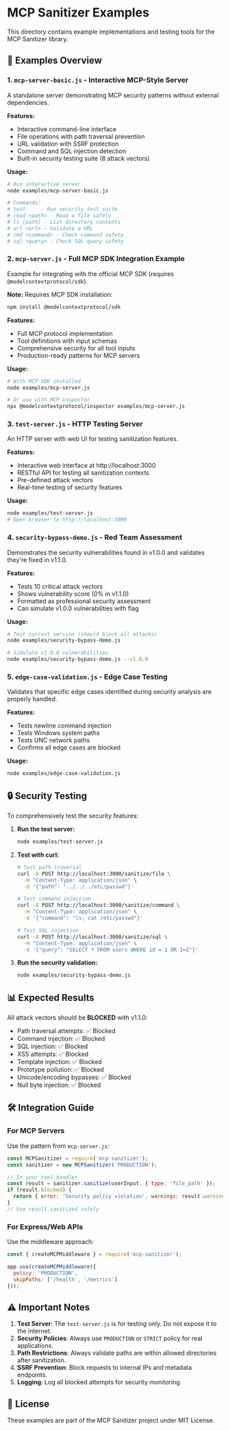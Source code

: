 # MCP Sanitizer Examples

This directory contains example implementations and testing tools for the MCP Sanitizer library.

## 🚀 Examples Overview

### 1. `mcp-server-basic.js` - Interactive MCP-Style Server
A standalone server demonstrating MCP security patterns without external dependencies.

**Features:**
- Interactive command-line interface
- File operations with path traversal prevention
- URL validation with SSRF protection
- Command and SQL injection detection
- Built-in security testing suite (8 attack vectors)

**Usage:**
```bash
# Run interactive server
node examples/mcp-server-basic.js

# Commands:
# test     - Run security test suite
# read <path> - Read a file safely
# ls [path] - List directory contents
# url <url> - Validate a URL
# cmd <command> - Check command safety
# sql <query> - Check SQL query safety
```

### 2. `mcp-server.js` - Full MCP SDK Integration Example
Example for integrating with the official MCP SDK (requires `@modelcontextprotocol/sdk`).

**Note:** Requires MCP SDK installation:
```bash
npm install @modelcontextprotocol/sdk
```

**Features:**
- Full MCP protocol implementation
- Tool definitions with input schemas
- Comprehensive security for all tool inputs
- Production-ready patterns for MCP servers

**Usage:**
```bash
# With MCP SDK installed
node examples/mcp-server.js

# Or use with MCP inspector
npx @modelcontextprotocol/inspector examples/mcp-server.js
```

### 3. `test-server.js` - HTTP Testing Server
An HTTP server with web UI for testing sanitization features.

**Features:**
- Interactive web interface at http://localhost:3000
- RESTful API for testing all sanitization contexts
- Pre-defined attack vectors
- Real-time testing of security features

**Usage:**
```bash
node examples/test-server.js
# Open browser to http://localhost:3000
```

### 4. `security-bypass-demo.js` - Red Team Assessment
Demonstrates the security vulnerabilities found in v1.0.0 and validates they're fixed in v1.1.0.

**Features:**
- Tests 10 critical attack vectors
- Shows vulnerability score (0% in v1.1.0)
- Formatted as professional security assessment
- Can simulate v1.0.0 vulnerabilities with flag

**Usage:**
```bash
# Test current version (should block all attacks)
node examples/security-bypass-demo.js

# Simulate v1.0.0 vulnerabilities
node examples/security-bypass-demo.js --v1.0.0
```

### 5. `edge-case-validation.js` - Edge Case Testing
Validates that specific edge cases identified during security analysis are properly handled.

**Features:**
- Tests newline command injection
- Tests Windows system paths
- Tests UNC network paths
- Confirms all edge cases are blocked

**Usage:**
```bash
node examples/edge-case-validation.js
```

## 🔒 Security Testing

To comprehensively test the security features:

1. **Run the test server:**
   ```bash
   node examples/test-server.js
   ```

2. **Test with curl:**
   ```bash
   # Test path traversal
   curl -X POST http://localhost:3000/sanitize/file \
     -H "Content-Type: application/json" \
     -d '{"path": "../../../etc/passwd"}'

   # Test command injection
   curl -X POST http://localhost:3000/sanitize/command \
     -H "Content-Type: application/json" \
     -d '{"command": "ls; cat /etc/passwd"}'

   # Test SQL injection
   curl -X POST http://localhost:3000/sanitize/sql \
     -H "Content-Type: application/json" \
     -d '{"query": "SELECT * FROM users WHERE id = 1 OR 1=1"}'
   ```

3. **Run the security validation:**
   ```bash
   node examples/security-bypass-demo.js
   ```

## 📊 Expected Results

All attack vectors should be **BLOCKED** with v1.1.0:
- Path traversal attempts: ✅ Blocked
- Command injection: ✅ Blocked
- SQL injection: ✅ Blocked
- XSS attempts: ✅ Blocked
- Template injection: ✅ Blocked
- Prototype pollution: ✅ Blocked
- Unicode/encoding bypasses: ✅ Blocked
- Null byte injection: ✅ Blocked

## 🛠️ Integration Guide

### For MCP Servers

Use the pattern from `mcp-server.js`:

```javascript
const MCPSanitizer = require('mcp-sanitizer');
const sanitizer = new MCPSanitizer('PRODUCTION');

// In your tool handler
const result = sanitizer.sanitize(userInput, { type: 'file_path' });
if (result.blocked) {
  return { error: 'Security policy violation', warnings: result.warnings };
}
// Use result.sanitized safely
```

### For Express/Web APIs

Use the middleware approach:

```javascript
const { createMCPMiddleware } = require('mcp-sanitizer');

app.use(createMCPMiddleware({
  policy: 'PRODUCTION',
  skipPaths: ['/health', '/metrics']
}));
```

## ⚠️ Important Notes

1. **Test Server**: The `test-server.js` is for testing only. Do not expose it to the internet.
2. **Security Policies**: Always use `PRODUCTION` or `STRICT` policy for real applications.
3. **Path Restrictions**: Always validate paths are within allowed directories after sanitization.
4. **SSRF Prevention**: Block requests to internal IPs and metadata endpoints.
5. **Logging**: Log all blocked attempts for security monitoring.

## 📝 License

These examples are part of the MCP Sanitizer project under MIT License.